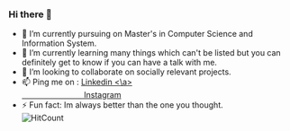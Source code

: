 ### Hi there 👋

<!--
**Anjana97/Anjana97** is a ✨ _special_ ✨ repository because its `README.md` (this file) appears on your GitHub profile.


Here are some ideas to get you started: -->

- 🔭 I’m currently pursuing on Master's in Computer Science and Information System.
- 🌱 I’m currently learning many things which can't be listed but you can definitely get to know if you can have a talk with me.
- 👯 I’m looking to collaborate on socially relevant projects.
- 📫 Ping me on :   <a href= "www.linkedin.com/in/anjanageorge97"> Linkedin <\a> \
&nbsp; &nbsp; &nbsp; &nbsp; &nbsp; &nbsp; &nbsp; &nbsp; &nbsp; &nbsp;&nbsp; &nbsp; &nbsp;&nbsp; &nbsp;<a href="https://www.instagram.com/__anjana_george__/?hl=en"> Instagram </a>
- ⚡ Fun fact: Im always better than the one you thought.
\
![HitCount](http://hits.dwyl.com/Anjana97/Anjana97.svg)
